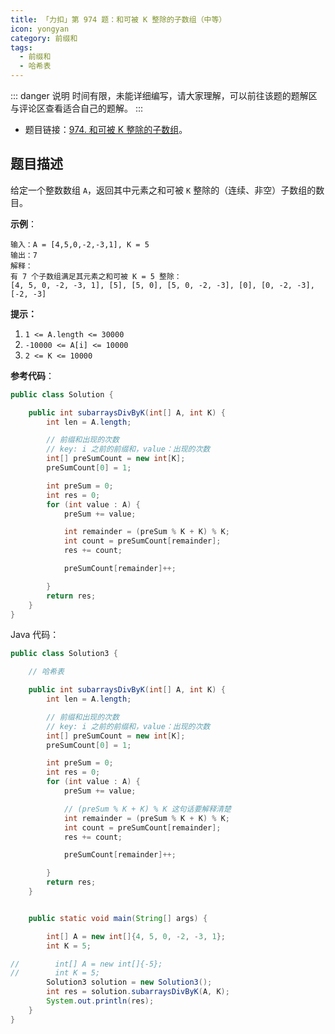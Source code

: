 ```yaml
---
title: 「力扣」第 974 题：和可被 K 整除的子数组（中等）
icon: yongyan
category: 前缀和
tags: 
  - 前缀和
  - 哈希表
---
```


::: danger 说明
时间有限，未能详细编写，请大家理解，可以前往该题的题解区与评论区查看适合自己的题解。
:::


+ 题目链接：[974. 和可被 K 整除的子数组](https://leetcode-cn.com/problems/subarray-sums-divisible-by-k/)。

## 题目描述

给定一个整数数组 `A`，返回其中元素之和可被 `K` 整除的（连续、非空）子数组的数目。

**示例**：

```
输入：A = [4,5,0,-2,-3,1], K = 5
输出：7
解释：
有 7 个子数组满足其元素之和可被 K = 5 整除：
[4, 5, 0, -2, -3, 1], [5], [5, 0], [5, 0, -2, -3], [0], [0, -2, -3], [-2, -3]
```

**提示：**

1. `1 <= A.length <= 30000`
2. `-10000 <= A[i] <= 10000`
3. `2 <= K <= 10000`


**参考代码**：

```java
public class Solution {

    public int subarraysDivByK(int[] A, int K) {
        int len = A.length;

        // 前缀和出现的次数
        // key: i 之前的前缀和，value：出现的次数
        int[] preSumCount = new int[K];
        preSumCount[0] = 1;

        int preSum = 0;
        int res = 0;
        for (int value : A) {
            preSum += value;

            int remainder = (preSum % K + K) % K;
            int count = preSumCount[remainder];
            res += count;

            preSumCount[remainder]++;

        }
        return res;
    }
}
```

Java 代码：
```java
public class Solution3 {

    // 哈希表

    public int subarraysDivByK(int[] A, int K) {
        int len = A.length;

        // 前缀和出现的次数
        // key: i 之前的前缀和，value：出现的次数
        int[] preSumCount = new int[K];
        preSumCount[0] = 1;

        int preSum = 0;
        int res = 0;
        for (int value : A) {
            preSum += value;

            // (preSum % K + K) % K 这句话要解释清楚
            int remainder = (preSum % K + K) % K;
            int count = preSumCount[remainder];
            res += count;

            preSumCount[remainder]++;

        }
        return res;
    }


    public static void main(String[] args) {

        int[] A = new int[]{4, 5, 0, -2, -3, 1};
        int K = 5;

//        int[] A = new int[]{-5};
//        int K = 5;
        Solution3 solution = new Solution3();
        int res = solution.subarraysDivByK(A, K);
        System.out.println(res);
    }
}
```
